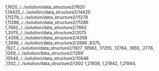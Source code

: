 1,1620,./../solution/data_structure2/1620
1,14425,./../solution/data_structure2/14425
1,11279,./../solution/data_structure2/11279
1,11286,./../solution/data_structure2/11286
1,7662,./../solution/data_structure2/7662
1,2075,./../solution/data_structure2/2075
1,4358,./../solution/data_structure2/4358
1,2696,./../solution/data_structure2/2696
,9375,
,1927,./../solution/data_structure2/1927
,19583,
,17255,
,12764,
,1655,
,2776,
,1269,./../solution/data_structure2/1269
,10546,./../solution/data_structure2/10546
,1302,./../solution/data_structure2/1302
1,21939,
1,21942,
1,21944,
